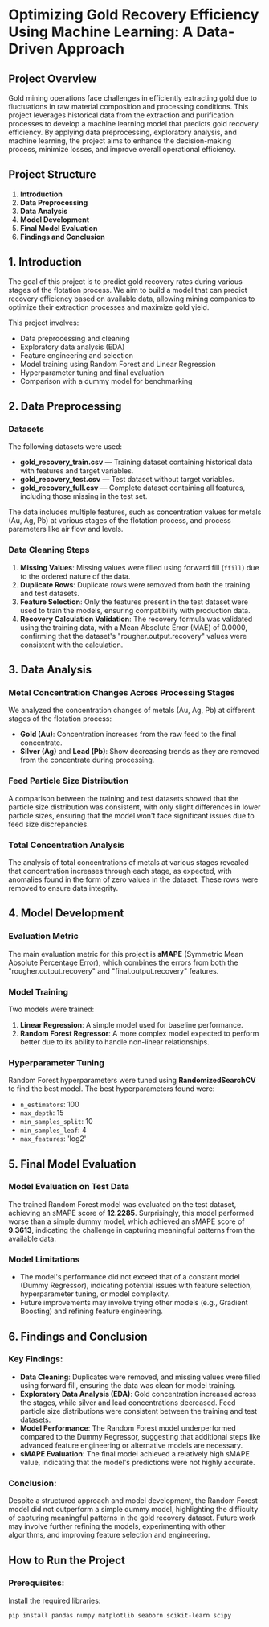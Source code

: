 # Optimizing Gold Recovery Efficiency Using Machine Learning: A Data-Driven Approach

## Project Overview
Gold mining operations face challenges in efficiently extracting gold due to fluctuations in raw material composition and processing conditions. This project leverages historical data from the extraction and purification processes to develop a machine learning model that predicts gold recovery efficiency. By applying data preprocessing, exploratory analysis, and machine learning, the project aims to enhance the decision-making process, minimize losses, and improve overall operational efficiency.

## Project Structure
1. **Introduction**
2. **Data Preprocessing**
3. **Data Analysis**
4. **Model Development**
5. **Final Model Evaluation**
6. **Findings and Conclusion**

## 1. Introduction
The goal of this project is to predict gold recovery rates during various stages of the flotation process. We aim to build a model that can predict recovery efficiency based on available data, allowing mining companies to optimize their extraction processes and maximize gold yield.

This project involves:
- Data preprocessing and cleaning
- Exploratory data analysis (EDA)
- Feature engineering and selection
- Model training using Random Forest and Linear Regression
- Hyperparameter tuning and final evaluation
- Comparison with a dummy model for benchmarking

## 2. Data Preprocessing

### Datasets
The following datasets were used:
- **gold_recovery_train.csv** — Training dataset containing historical data with features and target variables.
- **gold_recovery_test.csv** — Test dataset without target variables.
- **gold_recovery_full.csv** — Complete dataset containing all features, including those missing in the test set.

The data includes multiple features, such as concentration values for metals (Au, Ag, Pb) at various stages of the flotation process, and process parameters like air flow and levels.

### Data Cleaning Steps
1. **Missing Values**: Missing values were filled using forward fill (`ffill`) due to the ordered nature of the data.
2. **Duplicate Rows**: Duplicate rows were removed from both the training and test datasets.
3. **Feature Selection**: Only the features present in the test dataset were used to train the models, ensuring compatibility with production data.
4. **Recovery Calculation Validation**: The recovery formula was validated using the training data, with a Mean Absolute Error (MAE) of 0.0000, confirming that the dataset's "rougher.output.recovery" values were consistent with the calculation.

## 3. Data Analysis

### Metal Concentration Changes Across Processing Stages
We analyzed the concentration changes of metals (Au, Ag, Pb) at different stages of the flotation process:
- **Gold (Au)**: Concentration increases from the raw feed to the final concentrate.
- **Silver (Ag)** and **Lead (Pb)**: Show decreasing trends as they are removed from the concentrate during processing.

### Feed Particle Size Distribution
A comparison between the training and test datasets showed that the particle size distribution was consistent, with only slight differences in lower particle sizes, ensuring that the model won't face significant issues due to feed size discrepancies.

### Total Concentration Analysis
The analysis of total concentrations of metals at various stages revealed that concentration increases through each stage, as expected, with anomalies found in the form of zero values in the dataset. These rows were removed to ensure data integrity.

## 4. Model Development

### Evaluation Metric
The main evaluation metric for this project is **sMAPE** (Symmetric Mean Absolute Percentage Error), which combines the errors from both the "rougher.output.recovery" and "final.output.recovery" features.

### Model Training
Two models were trained:
1. **Linear Regression**: A simple model used for baseline performance.
2. **Random Forest Regressor**: A more complex model expected to perform better due to its ability to handle non-linear relationships.

### Hyperparameter Tuning
Random Forest hyperparameters were tuned using **RandomizedSearchCV** to find the best model. The best hyperparameters found were:
- `n_estimators`: 100
- `max_depth`: 15
- `min_samples_split`: 10
- `min_samples_leaf`: 4
- `max_features`: 'log2'

## 5. Final Model Evaluation

### Model Evaluation on Test Data
The trained Random Forest model was evaluated on the test dataset, achieving an sMAPE score of **12.2285**. Surprisingly, this model performed worse than a simple dummy model, which achieved an sMAPE score of **9.3613**, indicating the challenge in capturing meaningful patterns from the available data.

### Model Limitations
- The model's performance did not exceed that of a constant model (Dummy Regressor), indicating potential issues with feature selection, hyperparameter tuning, or model complexity.
- Future improvements may involve trying other models (e.g., Gradient Boosting) and refining feature engineering.

## 6. Findings and Conclusion

### Key Findings:
- **Data Cleaning**: Duplicates were removed, and missing values were filled using forward fill, ensuring the data was clean for model training.
- **Exploratory Data Analysis (EDA)**: Gold concentration increased across the stages, while silver and lead concentrations decreased. Feed particle size distributions were consistent between the training and test datasets.
- **Model Performance**: The Random Forest model underperformed compared to the Dummy Regressor, suggesting that additional steps like advanced feature engineering or alternative models are necessary.
- **sMAPE Evaluation**: The final model achieved a relatively high sMAPE value, indicating that the model's predictions were not highly accurate.

### Conclusion:
Despite a structured approach and model development, the Random Forest model did not outperform a simple dummy model, highlighting the difficulty of capturing meaningful patterns in the gold recovery dataset. Future work may involve further refining the models, experimenting with other algorithms, and improving feature selection and engineering.

## How to Run the Project

### Prerequisites:
Install the required libraries:
```bash
pip install pandas numpy matplotlib seaborn scikit-learn scipy

